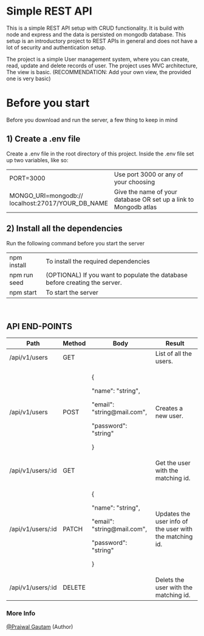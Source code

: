 # Simple REST API
This is a simple REST API setup with CRUD functionality. It is build with node and express and the data is persisted on mongodb database.
This setup is an introductory project to REST APIs in general and does not have a lot of security and 
authentication setup.

The project is a simple User management system, where you can create, read, update and delete records of user. The project uses MVC architecture, The view is basic. (RECOMMENDATION: Add your own view, the provided one is very basic)


# Before you start
Before you download and run the server, a few thing to keep in mind

## 1) Create a .env file
Create a .env file in the root directory of this project. Inside the .env file set up two variables, like so:
<br/>
<table>
    <tr>
        <td>PORT=3000</td>
        <td>Use port 3000 or any of your choosing</td>
    </tr>
    <tr>
        <td>MONGO_URI=mongodb://<br/>localhost:27017/YOUR_DB_NAME</td>
        <td>Give the name of your database OR set up a link to Mongodb atlas</td>
    </tr>
</table>

## 2) Install all the dependencies
Run the following command before you start the server
<table>
    <tr>
        <td>npm install</td>
        <td>To install the required dependencies</td>
    </tr>
    <tr>
        <td>npm run seed</td>
        <td>(OPTIONAL) If you want to populate the database before creating the server.</td>
    </tr>
    <tr>
        <td>npm start</td>
        <td>To start the server</td>
    </tr>
</table>

<br/>

## API END-POINTS

<table>
    <thead>
        <th>Path</th>
        <th>Method</th>
        <th>Body</th>
        <th>Result</th>
    </thead>
    <tbody>
        <tr>
            <td>/api/v1/users</td>
            <td>GET</td>
            <td></td>
            <td>List of all the users.</td>
        </tr>
        <tr>
            <td>/api/v1/users</td>
            <td>POST</td>
            <td>
                <p>{</p>
                    <p>"name": "string",</p>
                    <p>"email": "string@mail.com",</p>
                    <p>"password": "string"</p>
                <p>}</p>
            </td>
            <td>Creates a new user.</td>
        </tr>
        <tr>
            <td>/api/v1/users/:id</td>
            <td>GET</td>
            <td></td>
            <td>Get the user with the matching id.</td>
        </tr>
        <tr>
            <td>/api/v1/users/:id</td>
            <td>PATCH</td>
            <td>
                <p>{</p>
                    <p>"name": "string",</p>
                    <p>"email": "string@mail.com",</p>
                    <p>"password": "string"</p>
                <p>}</p>
            </td>
            <td>Updates the user info of the user with the matching id.</td>
        </tr>
        <tr>
            <td>/api/v1/users/:id</td>
            <td>DELETE</td>
            <td></td>
            <td>Delets the user with the matching id.</td>
        </tr>
    </tbody>
</table>

                    
### More Info
[@Prajwal Gautam](https://github.com/prajwal18) (Author)


